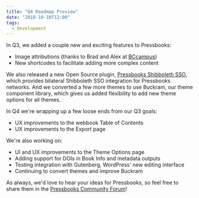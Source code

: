 ```yaml
---
title: "Q4 Roadmap Preview"
date: "2018-10-10T12:00"
tags:
  - Development
---
```


In Q3, we added a couple new and exciting features to Pressbooks:

- Image attributions (thanks to Brad and Alex at [BCcampus](https://bccampus.ca))
- New
  shortcodes to facilitate adding more complex content

We also released a new Open Source plugin,
[Pressbooks Shibboleth SSO](https://github.com/pressbooks/pressbooks-shibboleth-sso),
which provides bilateral Shibboleth SSO integration for Pressbooks networks. And we
converted a few more themes to use Buckram, our theme component library, which gives us
added flexibility to add new theme options for all themes.

In Q4 we're wrapping up a few loose ends from our Q3 goals:

- UX improvements to the webbook Table of Contents
- UX improvements to the Export page

We're also working on:

- UI and UX improvements to the Theme Options page
- Adding support for DOIs in Book
  Info and metadata outputs
- Testing integration with Gutenberg, WordPress' new editing
  interface
- Continuing to convert themes and improve Buckram

As always, we'd love to hear your ideas for Pressbooks, so feel free to share them in the
[Pressbooks Community Forum](https://discourse.pressbooks.org)!
